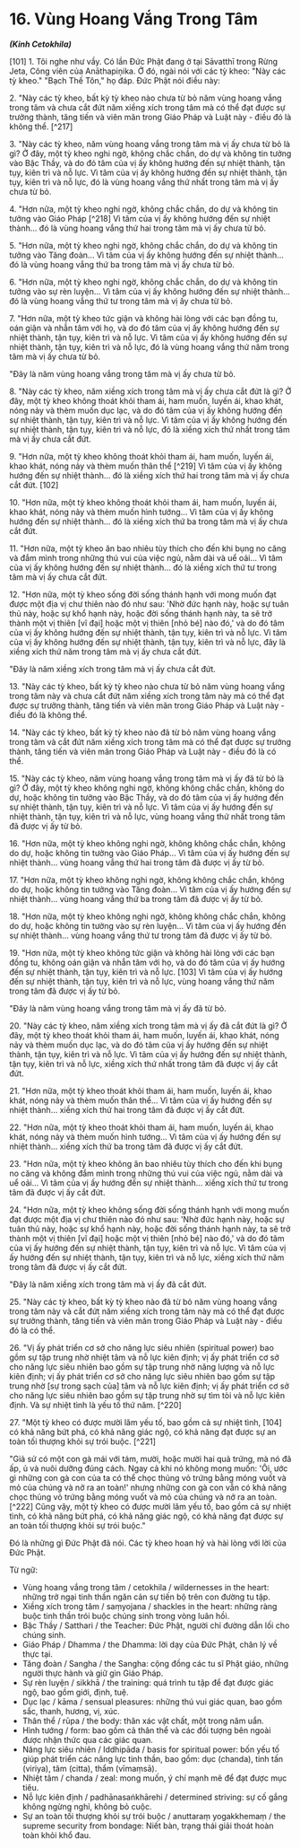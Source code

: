 # 16. Vùng Hoang Vắng Trong Tâm
***(Kinh Cetokhila)***

[101] 1. Tôi nghe như vầy. Có lần Đức Phật đang ở tại Sāvatthī trong Rừng Jeta, Công viên của Anāthapiṇ̣ika. Ở đó, ngài nói với các tỳ kheo: "Này các tỳ kheo." "Bạch Thế Tôn," họ đáp. Đức Phật nói điều này:

2\. "Này các tỳ kheo, bất kỳ tỳ kheo nào chưa từ bỏ năm vùng hoang vắng trong tâm và chưa cắt đứt năm xiềng xích trong tâm mà có thể đạt được sự trưởng thành, tăng tiến và viên mãn trong Giáo Pháp và Luật này - điều đó là không thể. [^217]

<!--pg-->
3\. "Này các tỳ kheo, năm vùng hoang vắng trong tâm mà vị ấy chưa từ bỏ là gì? Ở đây, một tỳ kheo nghi ngờ, không chắc chắn, do dự và không tin tưởng vào Bậc Thầy, và do đó tâm của vị ấy không hướng đến sự nhiệt thành, tận tụy, kiên trì và nỗ lực. Vì tâm của vị ấy không hướng đến sự nhiệt thành, tận tụy, kiên trì và nỗ lực, đó là vùng hoang vắng thứ nhất trong tâm mà vị ấy chưa từ bỏ.

4\. "Hơn nữa, một tỳ kheo nghi ngờ, không chắc chắn, do dự và không tin tưởng vào Giáo Pháp [^218] Vì tâm của vị ấy không hướng đến sự nhiệt thành... đó là vùng hoang vắng thứ hai trong tâm mà vị ấy chưa từ bỏ.

5\. "Hơn nữa, một tỳ kheo nghi ngờ, không chắc chắn, do dự và không tin tưởng vào Tăng đoàn... Vì tâm của vị ấy không hướng đến sự nhiệt thành... đó là vùng hoang vắng thứ ba trong tâm mà vị ấy chưa từ bỏ.

6\. "Hơn nữa, một tỳ kheo nghi ngờ, không chắc chắn, do dự và không tin tưởng vào sự rèn luyện... Vì tâm của vị ấy không hướng đến sự nhiệt thành... đó là vùng hoang vắng thứ tư trong tâm mà vị ấy chưa từ bỏ.

7\. "Hơn nữa, một tỳ kheo tức giận và không hài lòng với các bạn đồng tu, oán giận và nhẫn tâm với họ, và do đó tâm của vị ấy không hướng đến sự nhiệt thành, tận tụy, kiên trì và nỗ lực. Vì tâm của vị ấy không hướng đến sự nhiệt thành, tận tụy, kiên trì và nỗ lực, đó là vùng hoang vắng thứ năm trong tâm mà vị ấy chưa từ bỏ.

"Đây là năm vùng hoang vắng trong tâm mà vị ấy chưa từ bỏ.

<!--pg-->
8\. "Này các tỳ kheo, năm xiềng xích trong tâm mà vị ấy chưa cắt đứt là gì? Ở đây, một tỳ kheo không thoát khỏi tham ái, ham muốn, luyến ái, khao khát, nóng nảy và thèm muốn dục lạc, và do đó tâm của vị ấy không hướng đến sự nhiệt thành, tận tụy, kiên trì và nỗ lực. Vì tâm của vị ấy không hướng đến sự nhiệt thành, tận tụy, kiên trì và nỗ lực, đó là xiềng xích thứ nhất trong tâm mà vị ấy chưa cắt đứt.

9\. "Hơn nữa, một tỳ kheo không thoát khỏi tham ái, ham muốn, luyến ái, khao khát, nóng nảy và thèm muốn thân thể [^219] Vì tâm của vị ấy không hướng đến sự nhiệt thành... đó là xiềng xích thứ hai trong tâm mà vị ấy chưa cắt đứt. [102]

10\. "Hơn nữa, một tỳ kheo không thoát khỏi tham ái, ham muốn, luyến ái, khao khát, nóng nảy và thèm muốn hình tướng... Vì tâm của vị ấy không hướng đến sự nhiệt thành... đó là xiềng xích thứ ba trong tâm mà vị ấy chưa cắt đứt.

11\. "Hơn nữa, một tỳ kheo ăn bao nhiêu tùy thích cho đến khi bụng no căng và đắm mình trong những thú vui của việc ngủ, nằm dài và uể oải... Vì tâm của vị ấy không hướng đến sự nhiệt thành... đó là xiềng xích thứ tư trong tâm mà vị ấy chưa cắt đứt.

12\. "Hơn nữa, một tỳ kheo sống đời sống thánh hạnh với mong muốn đạt được một địa vị chư thiên nào đó như sau: 'Nhờ đức hạnh này, hoặc sự tuân thủ này, hoặc sự khổ hạnh này, hoặc đời sống thánh hạnh này, ta sẽ trở thành một vị thiên [vĩ đại] hoặc một vị thiên [nhỏ bé] nào đó,' và do đó tâm của vị ấy không hướng đến sự nhiệt thành, tận tụy, kiên trì và nỗ lực. Vì tâm của vị ấy không hướng đến sự nhiệt thành, tận tụy, kiên trì và nỗ lực, đây là xiềng xích thứ năm trong tâm mà vị ấy chưa cắt đứt.

"Đây là năm xiềng xích trong tâm mà vị ấy chưa cắt đứt.

<!--pg-->
13\. "Này các tỳ kheo, bất kỳ tỳ kheo nào chưa từ bỏ năm vùng hoang vắng trong tâm này và chưa cắt đứt năm xiềng xích trong tâm này mà có thể đạt được sự trưởng thành, tăng tiến và viên mãn trong Giáo Pháp và Luật này - điều đó là không thể.

14\. "Này các tỳ kheo, bất kỳ tỳ kheo nào đã từ bỏ năm vùng hoang vắng trong tâm và cắt đứt năm xiềng xích trong tâm mà có thể đạt được sự trưởng thành, tăng tiến và viên mãn trong Giáo Pháp và Luật này - điều đó là có thể.

15\. "Này các tỳ kheo, năm vùng hoang vắng trong tâm mà vị ấy đã từ bỏ là gì? Ở đây, một tỳ kheo không nghi ngờ, không không chắc chắn, không do dự, hoặc không tin tưởng vào Bậc Thầy, và do đó tâm của vị ấy hướng đến sự nhiệt thành, tận tụy, kiên trì và nỗ lực. Vì tâm của vị ấy hướng đến sự nhiệt thành, tận tụy, kiên trì và nỗ lực, vùng hoang vắng thứ nhất trong tâm đã được vị ấy từ bỏ.

16\. "Hơn nữa, một tỳ kheo không nghi ngờ, không không chắc chắn, không do dự, hoặc không tin tưởng vào Giáo Pháp... Vì tâm của vị ấy hướng đến sự nhiệt thành... vùng hoang vắng thứ hai trong tâm đã được vị ấy từ bỏ.

17\. "Hơn nữa, một tỳ kheo không nghi ngờ, không không chắc chắn, không do dự, hoặc không tin tưởng vào Tăng đoàn... Vì tâm của vị ấy hướng đến sự nhiệt thành... vùng hoang vắng thứ ba trong tâm đã được vị ấy từ bỏ.

18\. "Hơn nữa, một tỳ kheo không nghi ngờ, không không chắc chắn, không do dự, hoặc không tin tưởng vào sự rèn luyện... Vì tâm của vị ấy hướng đến sự nhiệt thành... vùng hoang vắng thứ tư trong tâm đã được vị ấy từ bỏ.

19\. "Hơn nữa, một tỳ kheo không tức giận và không hài lòng với các bạn đồng tu, không oán giận và nhẫn tâm với họ, và do đó tâm của vị ấy hướng đến sự nhiệt thành, tận tụy, kiên trì và nỗ lực. [103] Vì tâm của vị ấy hướng đến sự nhiệt thành, tận tụy, kiên trì và nỗ lực, vùng hoang vắng thứ năm trong tâm đã được vị ấy từ bỏ.

"Đây là năm vùng hoang vắng trong tâm mà vị ấy đã từ bỏ.

<!--pg-->
20\. "Này các tỳ kheo, năm xiềng xích trong tâm mà vị ấy đã cắt đứt là gì? Ở đây, một tỳ kheo thoát khỏi tham ái, ham muốn, luyến ái, khao khát, nóng nảy và thèm muốn dục lạc, và do đó tâm của vị ấy hướng đến sự nhiệt thành, tận tụy, kiên trì và nỗ lực. Vì tâm của vị ấy hướng đến sự nhiệt thành, tận tụy, kiên trì và nỗ lực, xiềng xích thứ nhất trong tâm đã được vị ấy cắt đứt.

21\. "Hơn nữa, một tỳ kheo thoát khỏi tham ái, ham muốn, luyến ái, khao khát, nóng nảy và thèm muốn thân thể... Vì tâm của vị ấy hướng đến sự nhiệt thành... xiềng xích thứ hai trong tâm đã được vị ấy cắt đứt.

22\. "Hơn nữa, một tỳ kheo thoát khỏi tham ái, ham muốn, luyến ái, khao khát, nóng nảy và thèm muốn hình tướng... Vì tâm của vị ấy hướng đến sự nhiệt thành... xiềng xích thứ ba trong tâm đã được vị ấy cắt đứt.

23\. "Hơn nữa, một tỳ kheo không ăn bao nhiêu tùy thích cho đến khi bụng no căng và không đắm mình trong những thú vui của việc ngủ, nằm dài và uể oải... Vì tâm của vị ấy hướng đến sự nhiệt thành... xiềng xích thứ tư trong tâm đã được vị ấy cắt đứt.

24\. "Hơn nữa, một tỳ kheo không sống đời sống thánh hạnh với mong muốn đạt được một địa vị chư thiên nào đó như sau: 'Nhờ đức hạnh này, hoặc sự tuân thủ này, hoặc sự khổ hạnh này, hoặc đời sống thánh hạnh này, ta sẽ trở thành một vị thiên [vĩ đại] hoặc một vị thiên [nhỏ bé] nào đó,' và do đó tâm của vị ấy hướng đến sự nhiệt thành, tận tụy, kiên trì và nỗ lực. Vì tâm của vị ấy hướng đến sự nhiệt thành, tận tụy, kiên trì và nỗ lực, xiềng xích thứ năm trong tâm đã được vị ấy cắt đứt.

"Đây là năm xiềng xích trong tâm mà vị ấy đã cắt đứt.

<!--pg-->
25\. "Này các tỳ kheo, bất kỳ tỳ kheo nào đã từ bỏ năm vùng hoang vắng trong tâm này và cắt đứt năm xiềng xích trong tâm này mà có thể đạt được sự trưởng thành, tăng tiến và viên mãn trong Giáo Pháp và Luật này - điều đó là có thể.

26\. "Vị ấy phát triển cơ sở cho năng lực siêu nhiên (spiritual power) bao gồm sự tập trung nhờ nhiệt tâm và nỗ lực kiên định; vị ấy phát triển cơ sở cho năng lực siêu nhiên bao gồm sự tập trung nhờ năng lượng và nỗ lực kiên định; vị ấy phát triển cơ sở cho năng lực siêu nhiên bao gồm sự tập trung nhờ [sự trong sạch của] tâm và nỗ lực kiên định; vị ấy phát triển cơ sở cho năng lực siêu nhiên bao gồm sự tập trung nhờ sự tìm tòi và nỗ lực kiên định. Và sự nhiệt tình là yếu tố thứ năm. [^220]

27\. "Một tỳ kheo có được mười lăm yếu tố, bao gồm cả sự nhiệt tình, [104] có khả năng bứt phá, có khả năng giác ngộ, có khả năng đạt được sự an toàn tối thượng khỏi sự trói buộc. [^221]

"Giả sử có một con gà mái với tám, mười, hoặc mười hai quả trứng, mà nó đã ấp, ủ và nuôi dưỡng đúng cách. Ngay cả khi nó không mong muốn: 'Ôi, ước gì những con gà con của ta có thể chọc thủng vỏ trứng bằng móng vuốt và mỏ của chúng và nở ra an toàn!' nhưng những con gà con vẫn có khả năng chọc thủng vỏ trứng bằng móng vuốt và mỏ của chúng và nở ra an toàn. [^222] Cũng vậy, một tỳ kheo có được mười lăm yếu tố, bao gồm cả sự nhiệt tình, có khả năng bứt phá, có khả năng giác ngộ, có khả năng đạt được sự an toàn tối thượng khỏi sự trói buộc."

Đó là những gì Đức Phật đã nói. Các tỳ kheo hoan hỷ và hài lòng với lời của Đức Phật.

<!--pg-->
Từ ngữ:

- Vùng hoang vắng trong tâm / cetokhila / wildernesses in the heart: những trở ngại tinh thần ngăn cản sự tiến bộ trên con đường tu tập.
- Xiềng xích trong tâm / saṃyojana / shackles in the heart: những ràng buộc tinh thần trói buộc chúng sinh trong vòng luân hồi.
- Bậc Thầy / Satthari / the Teacher: Đức Phật, người chỉ đường dẫn lối cho chúng sinh.
- Giáo Pháp / Dhamma / the Dhamma: lời dạy của Đức Phật, chân lý về thực tại.
- Tăng đoàn / Sangha / the Sangha: cộng đồng các tu sĩ Phật giáo, những người thực hành và giữ gìn Giáo Pháp.
- Sự rèn luyện / sikkhā / the training: quá trình tu tập để đạt được giác ngộ, bao gồm giới, định, tuệ.
- Dục lạc / kāma / sensual pleasures: những thú vui giác quan, bao gồm sắc, thanh, hương, vị, xúc.
- Thân thể / rūpa / the body: thân xác vật chất, một trong năm uẩn.
- Hình tướng / form: bao gồm cả thân thể và các đối tượng bên ngoài được nhận thức qua các giác quan.
- Năng lực siêu nhiên / Iddhipāda / basis for spiritual power: bốn yếu tố giúp phát triển các năng lực tinh thần, bao gồm: dục (chanda), tinh tấn (viriya), tâm (citta), thẩm (vīmaṃsā).
- Nhiệt tâm / chanda / zeal: mong muốn, ý chí mạnh mẽ để đạt được mục tiêu.
- Nỗ lực kiên định / padhānasaṅkhārehi / determined striving: sự cố gắng không ngừng nghỉ, không bỏ cuộc.
- Sự an toàn tối thượng khỏi sự trói buộc / anuttaraṃ yogakkhemaṃ / the supreme security from bondage: Niết bàn, trạng thái giải thoát hoàn toàn khỏi khổ đau.
